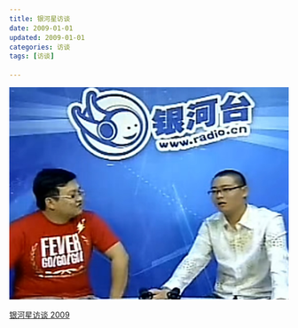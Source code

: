```yaml
---
title: 银河星访谈
date: 2009-01-01
updated: 2009-01-01
categories: 访谈
tags: [访谈]

---
```


![](https://raw.githubusercontent.com/rhenginium/image/main/Screenshot_20210325_020706.jpg)

[银河星访谈 2009]( https://www.bilibili.com/video/BV18i4y187ui?p=4)
